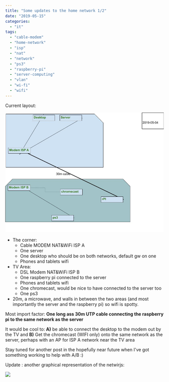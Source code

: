 ```yaml
---
title: "Some updates to the home network 1/2"
date: "2019-05-15"
categories: 
  - "it"
tags: 
  - "cable-modem"
  - "home-network"
  - "isp"
  - "nat"
  - "network"
  - "ps3"
  - "raspberry-pi"
  - "server-computing"
  - "vlan"
  - "wi-fi"
  - "wifi"
---
```


Current layout:

![](images/home-net-current-20190504-1.jpg)

- The corner:
    - Cable MODEM NAT&WiFi ISP A
    - One server
    - One desktop who should be on both networks, default gw on one
    - Phones and tablets wifi
- TV Area:
    - DSL Modem NAT&WiFi ISP B
    - One raspberry pi connected to the server
    - Phones and tablets wifi
    - One chromecast, would be nice to have connected to the server too
    - One ps3
- 20m, a microwave, and walls in between the two areas (and most importantly the server and the raspberry pi) so wifi is spotty.

Most import factor: **One long ass 30m UTP cable connecting the raspberry pi to the same network as the server**

It would be cool to: **A)** be able to connect the desktop to the modem out by the TV and **B)** Get the chromecast (WIFI only) onto the same network as the server, perhaps with an AP for ISP A network near the TV area

Stay tuned for another post in the hopefully near future when I've got something working to help with A/B :)

Update : another graphical representation of the netwirjs:

![](https://lh5.googleusercontent.com/aUuKseUdXT87v4A5lfBYPcyAykhygf2_5MJGveTSKEvzgmOh509-6_NA2gALnRQ5YEXAQqNp4Sh2_PLcrYEyh3LVVemDXLXwFFDBAz3-ii-n7drfh5TezQd9Y7GF131WFnKFYN-M)
